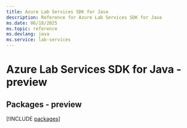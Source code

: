 ```yaml
---
title: Azure Lab Services SDK for Java
description: Reference for Azure Lab Services SDK for Java
ms.date: 06/18/2025
ms.topic: reference
ms.devlang: java
ms.service: lab-services
---
```

# Azure Lab Services SDK for Java - preview
## Packages - preview
[!INCLUDE [packages](lab-services-index.md)]